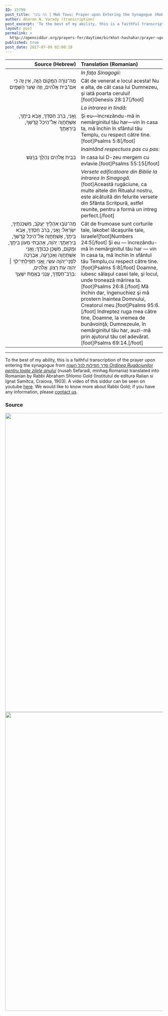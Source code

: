 ```yaml
---
ID: 15799
post_title: 'מה טובו | Mah Tovu: Prayer upon Entering the Synagogue (Romanian trans. Avraham Shlomo Gold, ca. 1903)'
author: Aharon N. Varady (transcription)
post_excerpt: 'To the best of my ability, this is a faithful transcription of the prayer upon entering the synagogue from <a href="https://archive.org/details/Ordinea_Rugaciunilor-Abraham_Solomon_Gold_circa1925">סדר תפילות לכל השנה <em>Ordinea Rugăciunilor pentru toate zilele anului</em></a> (nusaḥ Sefaradi, minhag Romania) translated into Romanian by Rabbi Abraham Shlomo Gold (Institutul de editura Ralian si Ignat Samitca, Craiova, 1903). A video of this siddur can be seen on youtube <a href="https://www.youtube.com/watch?v=rEnnfu8pEhE">here</a>. We would like to know more about Rabbi Gold; if you have any information, please <a href="http://opensiddur.org/contact/">contact us</a>.'
layout: post
permalink: >
  http://opensiddur.org/prayers-for/daytime/birkhot-hashahar/prayer-upon-entering-the-synagogue-romanian-trans-abraham-solomon-gold-ca-1903/
published: true
post_date: 2017-07-09 02:00:18
---
```

<table  class="copyright" style="margin-left: auto;margin-right: auto;" class="dragtable">
<thead><tr><th id="x" style="text-align: right;">Source (Hebrew)</th><th style="text-align: left;">Translation (Romanian)</th></tr></thead>
<tbody>
<tr><td style="vertical-align:top;" width="46%">
<div class="liturgy" style="text-align: right;"><span lang="he">

</span></div></td>

<td style="vertical-align:top;" width="53%"><div class="english">
<em>In faţa Sinagogii:</em>
</div></td></tr>


<tr><td style="vertical-align:top;" width="46%">
<div class="liturgy" style="text-align: right;"><span lang="he">
מַה־נּוֺרָֽה הַמָּקֽוֺם הַזֶּֽה, אֵין זֶה כִּי אִם־בֵּית אֶלֹהִים, וְזֶה שַׁעַר הַשָּׁמָֽיִם׃
</span></div></td>

<td style="vertical-align:top;" width="53%"><div class="english">
Cât de venerat e locul acesta! Nu e alta, de cât casa lui Dumnezeu, şi iată poarta cerului![foot]Genesis 28:17[/foot]
</div></td></tr>


<tr><td style="vertical-align:top;" width="46%">
<div class="liturgy" style="text-align: right;"><span lang="he">

</span></div></td>

<td style="vertical-align:top;" width="53%"><div class="english">
<em>La intrarea in tindă:</em>
</div></td></tr>


<tr><td style="vertical-align:top;" width="46%">
<div class="liturgy" style="text-align: right;"><span lang="he">
וַֽאֲנִי, בְּרֹֽב חַסְדְּךָ, אָבֹֽא בֵיתֶֽךָ, אֶשְׁתַּֽחֲוֶה אֶל־הֵיכַל קָדְשְׁךָ, בְּיִרְאָתֶֽךָ׃
</span></div></td>

<td style="vertical-align:top;" width="53%"><div class="english">
Şi eu—încrezându-mă in nemărginitul tău har—vin în casa ta, mă închin în sfântul tău Templu, cu respect către tine.[foot]Psalms 5:8[/foot]
</div></td></tr>


<tr><td style="vertical-align:top;" width="46%">
<div class="liturgy" style="text-align: right;"><span lang="he">

</span></div></td>

<td style="vertical-align:top;" width="53%"><div class="english">
<em>Inaintând respectuos pas cu pas:</em>
</div></td></tr>


<tr><td style="vertical-align:top;" width="46%">
<div class="liturgy" style="text-align: right;"><span lang="he">
בְּבֵֽית אֱלֹהִים נְהַלֵּֽךְ בְּרָֽגֶשׁ׃
</span></div></td>

<td style="vertical-align:top;" width="53%"><div class="english">
In casa lui D-zeu mergem cu evlavie.[foot]Psalms 55:15[/foot]
</div></td></tr>


<tr><td style="vertical-align:top;" width="46%">
<div class="liturgy" style="text-align: right;"><span lang="he">

</span></div></td>

<td style="vertical-align:top;" width="53%"><div class="english">
<em>Versete edificatoare din Biblie la intrarea în Sinagogă.</em>[foot]Această rugăciune, ca multe altele din Ritualul nostru, este alcătuită din felurite versete din Sfânta Scritpurӑ, astfel reunite, pentru a formà un intreg perfect.[/foot]
</div></td></tr>


<tr><td style="vertical-align:top;" width="46%">
<div class="liturgy" style="text-align: right;"><span lang="he">
מַה־טֹּבֽוּ אֹהָלֶֽיךָ יַעֲקֹב, מִשְׁכְּנֹתֶֽיךָ, יִשְׂרָאֵל: וַֽאֲנִי, בְּרֹב חַסְדְּךָ, אָבֹא בֵיתֶֽךָ, אֶשְׁתַּֽחֲוֶה אֶל־הֵיכַל קָדְשְׁךָ, בְּיִרְאָתֶֽךָ: יְהֹוָה, אָהַבְתִּי מְעוֹן בֵּיתֶֽךָ, וּמְקוֹם, מִשְׁכַּן כְּבוֹדֶֽךָ: וַֽאֲנִי אֶשְׁתַּחֲוֶה וְאֶכְרָֽעָה, אֶבְרְכָה לִפְנֵי־יְהֹוָה עֹשִׂי: וַֽאֲנִי תְפִילָתִי־לְךָ ׀ יְהֹוָה עֵת רָצוֹן. אֱלֹהִים, בְּרָב־חַסְדֶּךָ, עֲנֵֽנִי בֶּאֱמֶת יִשְׁעֶֽךָ:
</span></div></td>

<td style="vertical-align:top;" width="53%"><div class="english">
Cât de frumoase sunt corturile tale, Iakobe! lăcaşurile tale, Israele![foot]Numbers 24:5[/foot] Şi eu — încrezându-mă în nemărginitul tău har — vin în casa ta, mă închin în sfântul tău Templu,cu respect către tine.[foot]Psalms 5:8[/foot] Doamne, iubesc sălaşul casei tale, şi locul, unde tronează mărirea ta.[foot]Psalms 26:8.[/foot] Mă închin dar, îngenuchiez şi mă prostern înaintea Domnului, Creatorul meu.[foot]Psalms 95:6.[/foot] Indreptez ruga mea către tine, Doamne, la vremea de bunăvoinţă; Dumnezeule, în nemărginitul tău har, auzi-mă prin ajutorul tău cel adevărat.[foot]Psalms 69:14.[/foot]
</div></td></tr>
</tbody>
</tbody></table>

<hr />

To the best of my ability, this is a faithful transcription of the prayer upon entering the synagogue from <a href="https://archive.org/details/Ordinea_Rugaciunilor-Abraham_Solomon_Gold_circa1925">סדר תפילות לכל השנה <em>Ordinea Rugăciunilor pentru toate zilele anului</em></a> (nusaḥ Sefaradi, minhag Romania) translated into Romanian by Rabbi Abraham Shlomo Gold (Institutul de editura Ralian si Ignat Samitca, Craiova, 1903). A video of this siddur can be seen on youtube <a href="https://www.youtube.com/watch?v=rEnnfu8pEhE">here</a>. We would like to know more about Rabbi Gold; if you have any information, please <a href="http://opensiddur.org/contact/">contact us</a>.

<h3>Source</h3>

<img src="http://opensiddur.org/wp-content/uploads/2017/07/Ordinea-Rugaciunilor-A.S.-Gold-p1-2_Page_1-687x1024.png" alt="" width="640" height="954" class="alignnone size-large wp-image-15800" /> <img src="http://opensiddur.org/wp-content/uploads/2017/07/Ordinea-Rugaciunilor-A.S.-Gold-p1-2_Page_2-687x1024.png" alt="" width="640" height="954" class="alignnone size-large wp-image-15801" />